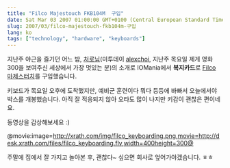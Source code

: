 ```yaml
---
title: "Filco Majestouch FKB104M  구입"
date: Sat Mar 03 2007 01:00:00 GMT+0100 (Central European Standard Time)
slug: 2007/03/filco-majestouch-fkb104m-구입
lang: ko
tags: ["technology", "hardware", "keyboards"]
---
```


지난주 야근을 즐기던 어느 밤, [처로님](http://churo.tistory.com/)(미투데이 [alexchoi](http://me2day.net/alexchoi), 지난주 목요일 제게 영화 300을 보여주신 세상에서 가장 멋있는 분)의 소개로 IOMania에서 **복지카드**로 [Filco 마제스터치](http://www.iomania.co.kr/frontstore/Item/item_zoom.asp?item_num=666&catalog_num=103897&mart_id=iomall&level=&mother_catalog_num=103895)를 구입했습니다.

키보드가 목요일 오후에 도착했지만, 예비군 훈련이다 뭐다 등등에 바빠서 오늘에서야 박스를 개봉했습니다. 아직 잘 적응되지 않아 오타도 많이 나지만 키감이 괜찮은 편이네요.

동영상을 감상해보세요 :)

@movie:image=http://xrath.com/img/filco_keyboarding.png,movie=http://desk.xrath.com/files/filco_keyboarding.flv,width=400height=300@

주말에 집에서 잘 가지고 놀아본 후, 괜찮다~ 싶으면 회사로 엎어가야겠습니다. ㅎㅎ
